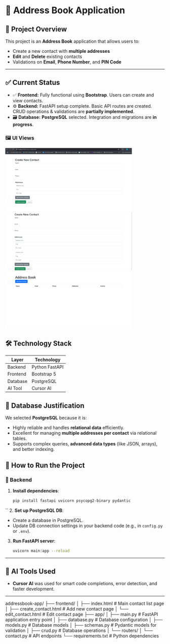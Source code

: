 
# 📒 Address Book Application

## 📌 Project Overview
This project is an **Address Book** application that allows users to:
- Create a new contact with **multiple addresses**
- **Edit** and **Delete** existing contacts
- Validations on **Email**, **Phone Number**, and **PIN Code**

---

## ✅ Current Status
- ✅ **Frontend:** Fully functional using **Bootstrap**. Users can create and view contacts.
- ⚙️ **Backend:** FastAPI setup complete. Basic API routes are created. CRUD operations & validations are **partially implemented**.
- 🗃️ **Database:** **PostgreSQL** selected. Integration and migrations are **in progress**.


### 🖼️ UI Views

<img src="ss1 (3).png" alt="Address Book UI" width="400"/>
<img src="ss1 (1).png" alt="Address Book UI" width="400"/>
<img src="ss1 (2).png" alt="Address Book UI" width="400"/>



## 🛠️ Technology Stack

| Layer       | Technology         |
|-------------|--------------------|
| Backend     | Python FastAPI     |
| Frontend    | Bootstrap 5        |
| Database    | PostgreSQL         |
| AI Tool     | Cursor AI          |



## 💾 Database Justification

We selected **PostgreSQL** because it is:
- Highly reliable and handles **relational data** efficiently.
- Excellent for managing **multiple addresses per contact** via relational tables.
- Supports complex queries, **advanced data types** (like JSON, arrays), and better indexing.


## 🚀 How to Run the Project

### 🔧 Backend

1. **Install dependencies**:
   ```bash 
   pip install fastapi uvicorn psycopg2-binary pydantic
``
2. **Set up PostgreSQL DB**:

   * Create a database in PostgreSQL.
   * Update DB connection settings in your backend code (e.g., in `config.py` or `.env`).

3. **Run FastAPI server**:

   ```bash
   uvicorn main:app --reload
   ```

---

## 🤖 AI Tools Used

* **Cursor AI** was used for smart code completions, error detection, and faster development.

---

addressbook-app/
├── frontend/
│   ├── index.html          # Main contact list page
│   ├── create_contact.html # Add new contact page
│   └── edit_contact.html   # Edit contact page
├── app/
│   ├── main.py            # FastAPI application entry point
│   ├── database.py        # Database configuration
│   ├── models.py          # Database models
│   ├── schemas.py         # Pydantic models for validation
│   ├── crud.py           # Database operations
│   └── routers/
│       └── contact.py     # API endpoints
└── requirements.txt       # Python dependencies


